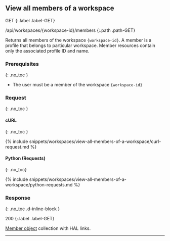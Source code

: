 ## View all members of a workspace

GET
{:.label .label-GET}

/api/workspaces/{workspace-id}/members
{:.path .path-GET}

Returns all members of the workspace `{workspace-id}`. A member is a profile that belongs to particular workspace. Member resources contain only the associated profile ID and name.

### Prerequisites
{: .no_toc }

- The user must be a member of the workspace `{workspace-id}`

### Request
{: .no_toc }

#### cURL
{: .no_toc }

{% include snippets/workspaces/view-all-members-of-a-workspace/curl-request.md %}

#### Python (Requests)
{: .no_toc}

{% include snippets/workspaces/view-all-members-of-a-workspace/python-requests.md %}

### Response
{: .no_toc .d-inline-block }

200
{:.label .label-GET}

[Member object]({{site.baseurl}}/data-structures#member) collection with HAL links.

---
